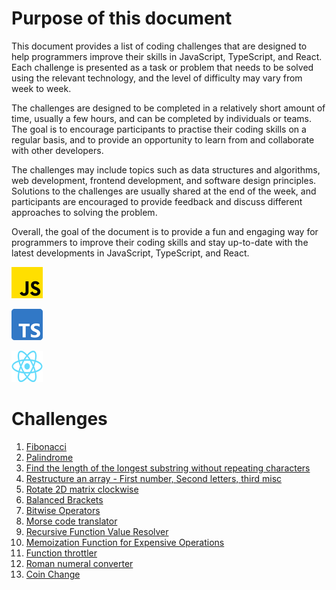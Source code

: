 # Purpose of this document

This document provides a list of coding challenges that are designed to help programmers improve their skills in JavaScript,
TypeScript, and React. Each challenge is presented as a task or problem that needs to be solved using the relevant technology, and
the level of difficulty may vary from week to week.

The challenges are designed to be completed in a relatively short amount of time, usually a few hours, and can be completed by
individuals or teams. The goal is to encourage participants to practise their coding skills on a regular basis, and to provide an
opportunity to learn from and collaborate with other developers.

The challenges may include topics such as data structures and algorithms, web development, frontend development, and software
design principles. Solutions to the challenges are usually shared at the end of the week, and participants are encouraged to
provide feedback and discuss different approaches to solving the problem.

Overall, the goal of the document is to provide a fun and engaging way for programmers to improve their coding skills and stay
up-to-date with the latest developments in JavaScript, TypeScript, and React.

![alt_text](images/js.png "JS")

![alt_text](images/ts.png "TS")

![alt_text](images/react.png "React")

# Challenges

1. [Fibonacci](fibonacci.md)
2. [Palindrome](palindrome.md)
3. [Find the length of the longest substring without repeating characters ](longest-substring.md)
4. [Restructure an array - First number, Second letters, third misc ](restructure-array.md)
5. [Rotate 2D matrix clockwise ](rotate-2d-matrix-clockwise.md)
6. [Balanced Brackets](balanced-brackets.md)
7. [Bitwise Operators](bitwise-operators.md)
8. [Morse code translator](morse-code-translator.md)
9. [Recursive Function Value Resolver](recursive-function-value-resolver.md)
10. [Memoization Function for Expensive Operations ](memoization.md)
11. [Function throttler](function-throttler.md)
12. [Roman numeral converter ](roman-numeral-converter.md)
13. [Coin Change](coin-change.md)
